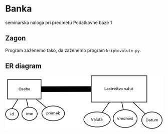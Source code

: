 # Banka

seminarska naloga pri predmetu Podatkovne baze 1

## Zagon

Program zaženemo tako, da zaženemo program `kriptovalute.py`.

## ER diagram

![ER diagram](valute.png)
